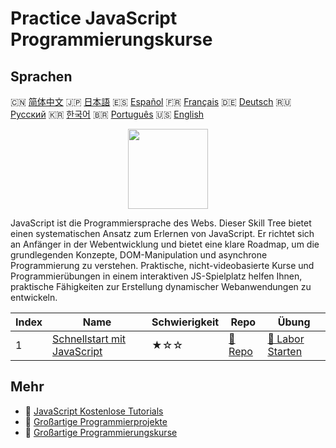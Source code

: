 # Practice JavaScript Programmierungskurse

## Sprachen

🇨🇳 [简体中文](README_zh.md) 🇯🇵 [日本語](README_ja.md) 🇪🇸 [Español](README_es.md) 🇫🇷 [Français](README_fr.md) 🇩🇪 [Deutsch](README_de.md) 🇷🇺 [Русский](README_ru.md) 🇰🇷 [한국어](README_ko.md) 🇧🇷 [Português](README_pt.md) 🇺🇸 [English](README.md) 

<div align="center">
<img width="128px" src="https://file.labex.io/path/ztG7iIXOkx2u.png">
</div>

JavaScript ist die Programmiersprache des Webs. Dieser Skill Tree bietet einen systematischen Ansatz zum Erlernen von JavaScript. Er richtet sich an Anfänger in der Webentwicklung und bietet eine klare Roadmap, um die grundlegenden Konzepte, DOM-Manipulation und asynchrone Programmierung zu verstehen. Praktische, nicht-videobasierte Kurse und Programmierübungen in einem interaktiven JS-Spielplatz helfen Ihnen, praktische Fähigkeiten zur Erstellung dynamischer Webanwendungen zu entwickeln.

|   Index | Name                                                                                   | Schwierigkeit   | Repo                                                                 | Übung                                                                       |
|---------|----------------------------------------------------------------------------------------|-----------------|----------------------------------------------------------------------|-----------------------------------------------------------------------------|
|       1 | [Schnellstart mit JavaScript](https://labex.io/de/courses/quick-start-with-javascript) | ★☆☆             | [🔗 Repo](https://github.com/labex-labs/quick-start-with-javascript) | [🚀 Labor Starten](https://labex.io/de/courses/quick-start-with-javascript) |

## Mehr

- 🔗 [JavaScript Kostenlose Tutorials](https://github.com/labex-labs/javascript-free-tutorials)
- 🔗 [Großartige Programmierprojekte](https://github.com/labex-labs/awesome-programming-projects)
- 🔗 [Großartige Programmierungskurse](https://github.com/labex-labs/awesome-programming-courses)

